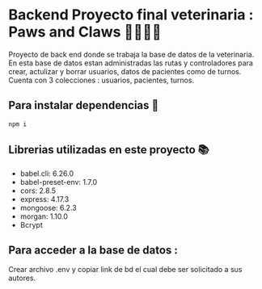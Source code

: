# Backend Proyecto final veterinaria : Paws and Claws 🐶👩🏻‍⚕️

Proyecto de back end donde se trabaja la base de datos de la veterinaria. En esta base de datos estan administradas las rutas y controladores para crear, actulizar y borrar usuarios, datos de pacientes como de turnos.
Cuenta con 3 colecciones : usuarios, pacientes, turnos.

## Para instalar dependencias 🔬

`npm i`

## Librerias utilizadas en este proyecto 📚


- babel.cli: 6.26.0
- babel-preset-env: 1.7.0
- cors: 2.8.5
- express: 4.17.3
- mongoose: 6.2.3
- morgan: 1.10.0
- Bcrypt

## Para acceder a la base de datos :
Crear archivo .env y copiar link de bd el cual debe ser solicitado a sus autores. 
